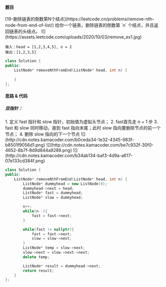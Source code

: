 <h4 id="finIO">题目</h4>
[19-删除链表的倒数第N个结点](https://leetcode.cn/problems/remove-nth-node-from-end-of-list/)
给你一个链表，删除链表的倒数第 `n` 个结点，并且返回链表的头结点。  
![](https://assets.leetcode.com/uploads/2020/10/03/remove_ex1.jpg)

```plain
输入：head = [1,2,3,4,5], n = 2
输出：[1,2,3,5]
```

```cpp
class Solution {
public:
    ListNode* removeNthFromEnd(ListNode* head, int n) {
        
    }
};
```



<h4 id="lQO7b">思路 & 代码</h4>
<h5 id="jdyfA">双指针：</h5>
1. 定义 fast 指针和 slow 指针，初始值为虚拟头节点；
2. fast首先走 n + 1 步
3. fast 和 slow 同时移动，直到 fast 指向末尾；此时 slow 指向要删除节点的前一个节点；
4. 删除 slow 指向的下一个节点  
![](http://cdn.notes.kamacoder.com/b0ceda34-1e32-4345-983f-b8501f9056d1.png)  
![](http://cdn.notes.kamacoder.com/be7c932f-30f0-4652-8b7f-8d9d844a9289.png)  
![](http://cdn.notes.kamacoder.com/b34ab134-baf3-4d9a-a617-07e133cd384f.png)

```cpp
class Solution {
public:
    ListNode* removeNthFromEnd(ListNode* head, int n) {
        ListNode* dummyhead = new ListNode(0);
        dummyhead->next = head;
        ListNode* fast = dummyhead;
        ListNode* slow = dummyhead;

        n++;
        while(n--){
            fast = fast->next;
        }

        while(fast != nullptr){
            fast = fast->next;
            slow = slow->next;
        }
        ListNode* temp = slow->next;
        slow->next = slow->next->next;
        delete temp;

        ListNode* result = dummyhead->next;
        return result;
    }
};
```

